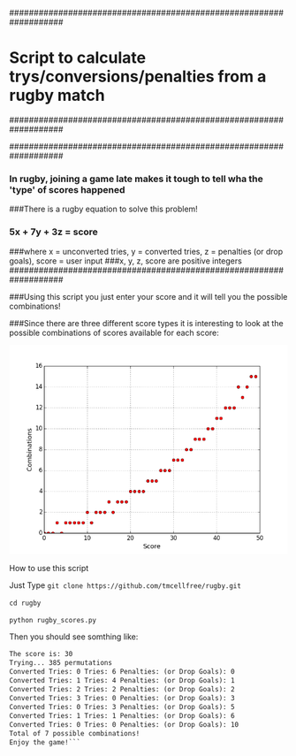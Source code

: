 ###################################################################
# Script to calculate trys/conversions/penalties from a rugby match
###################################################################

###################################################################
### In rugby, joining a game late makes it tough to tell wha the 'type' of scores happened

###There is a rugby equation to solve this problem!
### 5x + 7y + 3z = score
###where x = unconverted tries, y = converted tries, z = penalties (or drop goals), score = user input
###x, y, z, score are positive integers
###################################################################

###Using this script you just enter your score and it will tell you the possible combinations! 

###Since there are three different score types it is interesting to look at the possible combinations of scores available for each score:

![Combinations and scores](https://github.com/tmcellfree/rugby/blob/master/rugby_scores.png "Combinations of Tries/Converted/Penalty vs. Score")

<dl>
  <dt>How to use this script</dt>
</dl>

Just Type 
`git clone https://github.com/tmcellfree/rugby.git`

`cd rugby`

`python rugby_scores.py`

Then you should see somthing like: 

```Enter the score: 30
The score is: 30
Trying... 385 permutations
Converted Tries: 0 Tries: 6 Penalties: (or Drop Goals): 0
Converted Tries: 1 Tries: 4 Penalties: (or Drop Goals): 1
Converted Tries: 2 Tries: 2 Penalties: (or Drop Goals): 2
Converted Tries: 3 Tries: 0 Penalties: (or Drop Goals): 3
Converted Tries: 0 Tries: 3 Penalties: (or Drop Goals): 5
Converted Tries: 1 Tries: 1 Penalties: (or Drop Goals): 6
Converted Tries: 0 Tries: 0 Penalties: (or Drop Goals): 10
Total of 7 possible combinations!
Enjoy the game!```
